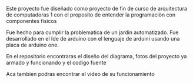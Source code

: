 Este proyecto fue diseñado como proyecto de fin de curso de arquitectura de computadoras 1 con el proposito de entender la programaciòn con componentes fisicos

Fue hecho para cumplir la problematica de un jardin automatizado.
Fue desarrollado en el Ide de arduino con el lenguaje de arduini usando una placa de arduino one.

En el repositorio encontraras el diseño del diagrama, fotos del proyecto ya armado y funcionando y el codigo fuente

Aca tambien podras encontrar el video de su funcionamiento 